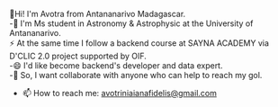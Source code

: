 👋Hi! I'm Avotra from Antananarivo Madagascar.
<br>
-🔭 I'm Ms student in Astronomy & Astrophysic at the University of Antananarivo.
<br>
   ⚡ At the same time I follow a backend course at SAYNA ACADEMY via D'CLIC 2.0 project supported by OIF.
<br>
-😄 I'd like become backend's developer and data expert.
<br>
-👯 So, I want collaborate with anyone who can help to reach my gol.
<br>
- 📫 How to reach me: avotriniaianafidelis@gmail.com
